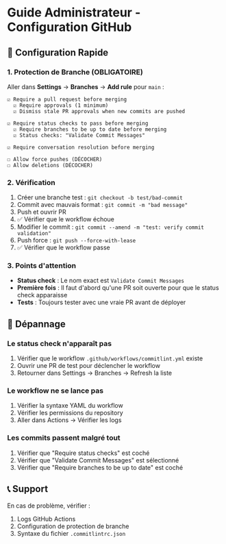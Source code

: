 # Guide Administrateur - Configuration GitHub

## 🚀 Configuration Rapide

### 1. Protection de Branche (OBLIGATOIRE)

Aller dans **Settings** → **Branches** → **Add rule** pour `main` :

```
☑️ Require a pull request before merging
  ☑️ Require approvals (1 minimum)
  ☑️ Dismiss stale PR approvals when new commits are pushed

☑️ Require status checks to pass before merging
  ☑️ Require branches to be up to date before merging
  ☑️ Status checks: "Validate Commit Messages"

☑️ Require conversation resolution before merging

☐ Allow force pushes (DÉCOCHER)
☐ Allow deletions (DÉCOCHER)
```

### 2. Vérification

1. Créer une branche test : `git checkout -b test/bad-commit`
2. Commit avec mauvais format : `git commit -m "bad message"`
3. Push et ouvrir PR
4. ✅ Vérifier que le workflow échoue
5. Modifier le commit : `git commit --amend -m "test: verify commit validation"`
6. Push force : `git push --force-with-lease`
7. ✅ Vérifier que le workflow passe

### 3. Points d'attention

- **Status check** : Le nom exact est `Validate Commit Messages`
- **Première fois** : Il faut d'abord qu'une PR soit ouverte pour que le status check apparaisse
- **Tests** : Toujours tester avec une vraie PR avant de déployer

## 🔧 Dépannage

### Le status check n'apparaît pas
1. Vérifier que le workflow `.github/workflows/commitlint.yml` existe
2. Ouvrir une PR de test pour déclencher le workflow
3. Retourner dans Settings → Branches → Refresh la liste

### Le workflow ne se lance pas
1. Vérifier la syntaxe YAML du workflow
2. Vérifier les permissions du repository
3. Aller dans Actions → Vérifier les logs

### Les commits passent malgré tout
1. Vérifier que "Require status checks" est coché
2. Vérifier que "Validate Commit Messages" est sélectionné
3. Vérifier que "Require branches to be up to date" est coché

## 📞 Support

En cas de problème, vérifier :
1. Logs GitHub Actions
2. Configuration de protection de branche
3. Syntaxe du fichier `.commitlintrc.json`